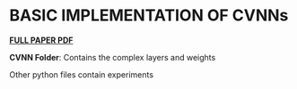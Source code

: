 # BASIC IMPLEMENTATION OF CVNNs
[**FULL PAPER PDF**](https://github.com/DJMacFarlane/Complex-Valued-Neural-Nets/blob/main/tex_files/Project.pdf)

**CVNN Folder**: Contains the complex layers and weights

Other python files contain experiments

